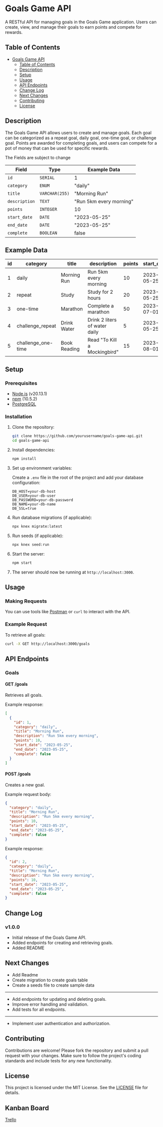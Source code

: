 # Goals Game API

A RESTful API for managing goals in the Goals Game application. Users can create, view, and manage their goals to earn points and compete for rewards.

## Table of Contents

- [Goals Game API](#goals-game-api)
  - [Table of Contents](#table-of-contents)
  - [Description](#description)
  - [Setup](#setup)
  - [Usage](#usage)
  - [API Endpoints](#api-endpoints)
  - [Change Log](#change-log)
  - [Next Changes](#next-changes)
  - [Contributing](#contributing)
  - [License](#license)

## Description

The Goals Game API allows users to create and manage goals. Each goal can be categorized as a repeat goal, daily goal, one-time goal, or challenge goal. Points are awarded for completing goals, and users can compete for a pot of money that can be used for specific rewards.

The Fields are subject to change

| Field         | Type           | Example Data            |
| ------------- | -------------- | ----------------------- |
| `id`          | `SERIAL`       | 1                       |
| `category`    | `ENUM`         | "daily"                 |
| `title`       | `VARCHAR(255)` | "Morning Run"           |
| `description` | `TEXT`         | "Run 5km every morning" |
| `points`      | `INTEGER`      | 10                      |
| `start_date`  | `DATE`         | "2023-05-25"            |
| `end_date`    | `DATE`         | "2023-05-25"            |
| `complete`    | `BOOLEAN`      | false                   |

## Example Data

| id  | category           | title        | description                   | points | start_date | end_date   | complete |
| --- | ------------------ | ------------ | ----------------------------- | ------ | ---------- | ---------- | -------- |
| 1   | daily              | Morning Run  | Run 5km every morning         | 10     | 2023-05-25 | 2023-05-25 | false    |
| 2   | repeat             | Study        | Study for 2 hours             | 20     | 2023-05-25 | 2023-06-25 | false    |
| 3   | one-time           | Marathon     | Complete a marathon           | 50     | 2023-07-01 | 2023-07-01 | false    |
| 4   | challenge_repeat   | Drink Water  | Drink 2 liters of water daily | 5      | 2023-05-25 | 2023-06-25 | false    |
| 5   | challenge_one-time | Book Reading | Read "To Kill a Mockingbird"  | 15     | 2023-08-01 | 2023-08-31 | false    |

## Setup

### Prerequisites

- [Node.js](https://nodejs.org/) (v20.13.1)
- [npm](https://www.npmjs.com/) (10.5.2)
- [PostgreSQL](https://www.postgresql.org/)

### Installation

1. Clone the repository:

   ```sh
   git clone https://github.com/yourusername/goals-game-api.git
   cd goals-game-api
   ```

2. Install dependencies:

   ```sh
   npm install
   ```

3. Set up environment variables:

   Create a `.env` file in the root of the project and add your database configuration:

   ```env
   DB_HOST=your-db-host
   DB_USER=your-db-user
   DB_PASSWORD=your-db-password
   DB_NAME=your-db-name
   DB_SSL=true
   ```

4. Run database migrations (if applicable):

   ```sh
   npx knex migrate:latest
   ```

5. Run seeds (if applicable):

   ```sh
   npx knex seed:run
   ```

6. Start the server:

   ```sh
   npm start
   ```

7. The server should now be running at `http://localhost:3000`.

## Usage

### Making Requests

You can use tools like [Postman](https://www.postman.com/) or `curl` to interact with the API.

### Example Request

To retrieve all goals:

```sh
curl -X GET http://localhost:3000/goals
```

## API Endpoints

### Goals

#### GET /goals

Retrieves all goals.

Example response:

```json
[
  {
    "id": 1,
    "category": "daily",
    "title": "Morning Run",
    "description": "Run 5km every morning",
    "points": 10,
    "start_date": "2023-05-25",
    "end_date": "2023-05-25",
    "complete": false
  }
]
```

#### POST /goals

Creates a new goal.

Example request body:

```json
{
  "category": "daily",
  "title": "Morning Run",
  "description": "Run 5km every morning",
  "points": 10,
  "start_date": "2023-05-25",
  "end_date": "2023-05-25",
  "complete": false
}
```

Example response:

```json
{
  "id": 2,
  "category": "daily",
  "title": "Morning Run",
  "description": "Run 5km every morning",
  "points": 10,
  "start_date": "2023-05-25",
  "end_date": "2023-05-25",
  "complete": false
}
```

## Change Log

### v1.0.0

- Initial release of the Goals Game API.
- Added endpoints for creating and retrieving goals.
- Added README

## Next Changes

- Add Readme
- Create migration to create goals table
- Create a seeds file to create sample data

---

- Add endpoints for updating and deleting goals.
- Improve error handling and validation.
- Add tests for all endpoints.

---

- Implement user authentication and authorization.

## Contributing

Contributions are welcome! Please fork the repository and submit a pull request with your changes. Make sure to follow the project's coding standards and include tests for any new functionality.

## License

This project is licensed under the MIT License. See the [LICENSE](LICENSE) file for details.


## Kanban Board
[Trello](https://trello.com/b/XZ8M21QS/creating-the-goalsgame)
